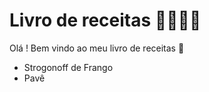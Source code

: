 # Livro de receitas :man_cook::spaghetti::green_salad:

Olá ! Bem vindo ao meu livro de receitas :wave:

-   Strogonoff de Frango
-   Pavê
